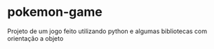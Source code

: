 # pokemon-game
Projeto de um jogo feito utilizando python e algumas bibliotecas com orientação a objeto
